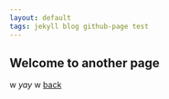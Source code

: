 ```yaml
---
layout: default
tags: jekyll blog github-page test
---
```


## Welcome to another page
w
_yay_
w
[back](./)
